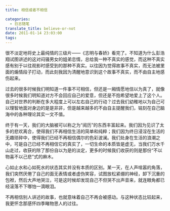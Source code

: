 ```yaml
---
title: 相信或者不相信

categories:
  - 日志随笔
translate_title: believe-or-not
date: 2011-01-14 23:03:00
tags:
---
```


很不淡定地将史上最纯情的三级片——《志明与春娇》看完了。不知道为什么彭浩翔试图讲述的这对闷骚男女的姐弟恋情，总给我一种不真实的感觉，而这种不真实感有别于以往观影时感受到的那种不真实。以往因为觉得故事不真实，而无法被里面的煽情段子打动，而此刻我因为清醒地意识到这个故事不真实，而不由自主地感伤起来。

过去的很多时候我们明知道一件事不可相信，但还是一厢情愿地信以为真了，就像很多时候我们明知道对方不会回应自己的爱意，但还是不抱希望地爱上了这个人。自己对世界的判断在多大程度上可以左右自己的行动？过去我们幼稚地以为自己可以理智地面对身边的是是非非，但是越来越多的不由自主提醒我们，铭刻在自己脑海中的各种理论其实一文不值。

终于有一天，我们的大脑被可以称之为“阅历”的东西丰富起来。我们因为见识了太多的悲欢离合，使得我们不再相信生活的简单和纯粹；我们因为终日浸淫在生活的无趣琐碎中，使得我们已经不再相信偶尔的色彩波澜。我们处身在生活的浪潮之中，可是自己已经不再相信它的真实了，一切生命的本质皆是虚无，当我们万水千山走过，收获的除了那份自以为是的淡定，更多的时候我们收获的则是那份“不以物喜不以己悲”式的麻木。

心如止水和心如死水的状态其实并没有本质的区别。某一天，在人声喧嚣的角落，我们突然厌倦了自己的面无表情或者虚伪笑容，试图放松紧绷的神经，卸下沉重的包袱，然后大声地哭泣，可是这时候却发现自己不但哭不出声音来，就连眼角都已经滚落不下哪怕一滴眼泪。

不再相信别人讲述的故事，也就意味着自己不再会被感动。与这种状态比较起来，我更怀念那感怀四季睹物思人的过往。